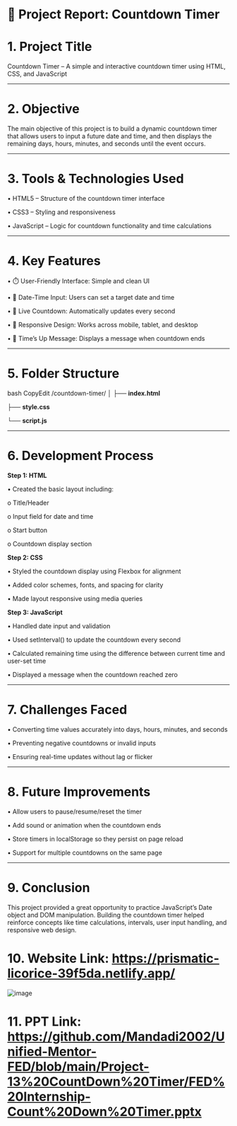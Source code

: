 # 📄 Project Report: Countdown Timer

# 1. Project Title

Countdown Timer – A simple and interactive countdown timer using HTML, CSS, and JavaScript
________________________________________
# 2. Objective
The main objective of this project is to build a dynamic countdown timer that allows users to input a future date and time, and then displays the remaining days, hours, minutes, and seconds until the event occurs.
________________________________________
# 3. Tools & Technologies Used

•	HTML5 – Structure of the countdown timer interface

•	CSS3 – Styling and responsiveness

•	JavaScript – Logic for countdown functionality and time calculations

________________________________________
# 4. Key Features

•	⏱️ User-Friendly Interface: Simple and clean UI

•	📅 Date-Time Input: Users can set a target date and time

•	🔁 Live Countdown: Automatically updates every second

•	📱 Responsive Design: Works across mobile, tablet, and desktop

•	🔔 Time’s Up Message: Displays a message when countdown ends

________________________________________
# 5. Folder Structure
bash
CopyEdit
/countdown-timer/
│
├── **index.html**

├── **style.css**

└── **script.js**

________________________________________
# 6. Development Process

**Step 1: HTML**

•	Created the basic layout including:

o	Title/Header

o	Input field for date and time

o	Start button

o	Countdown display section

**Step 2: CSS**

•	Styled the countdown display using Flexbox for alignment

•	Added color schemes, fonts, and spacing for clarity

•	Made layout responsive using media queries

**Step 3: JavaScript**

•	Handled date input and validation

•	Used setInterval() to update the countdown every second

•	Calculated remaining time using the difference between current time and user-set time

•	Displayed a message when the countdown reached zero

________________________________________
# 7. Challenges Faced

•	Converting time values accurately into days, hours, minutes, and seconds

•	Preventing negative countdowns or invalid inputs

•	Ensuring real-time updates without lag or flicker

________________________________________
# 8. Future Improvements

•	Allow users to pause/resume/reset the timer

•	Add sound or animation when the countdown ends

•	Store timers in localStorage so they persist on page reload

•	Support for multiple countdowns on the same page
________________________________________
# 9. Conclusion

This project provided a great opportunity to practice JavaScript’s Date object and DOM manipulation. Building the countdown timer helped reinforce concepts like time calculations, intervals, user input handling, and responsive web design.

# 10. Website Link: https://prismatic-licorice-39f5da.netlify.app/
![image](https://github.com/user-attachments/assets/51c10792-44f3-423e-8c69-e551ec23ba26)

# 11. PPT Link: https://github.com/Mandadi2002/Unified-Mentor-FED/blob/main/Project-13%20CountDown%20Timer/FED%20Internship-Count%20Down%20Timer.pptx

